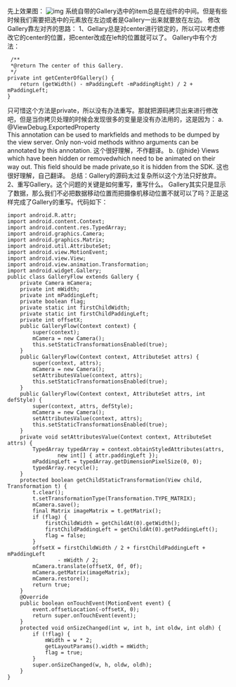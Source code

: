 先上效果图：
![img](http://emanual.github.io/md-android/img/view_gallery/27_gallery.jpg) 
系统自带的Gallery选中的item总是在组件的中间。但是有些时候我们需要把选中的元素放在左边或者是Gallery一出来就要放在左边。
修改Gallery靠左对齐的思路：
1、Gellary总是对center进行锁定的，所以可以考虑修改它的center的位置，把center改成在left的位置就可以了。
Gallery中有个方法：
```  
 /**
 *@return The center of this Gallery.
 */
private int getCenterOfGallery() {
	return (getWidth() - mPaddingLeft -mPaddingRight) / 2 + mPaddingLeft;
}
```
只可惜这个方法是private，所以没有办法重写。那就把源码拷贝出来进行修改吧，但是当你拷贝处理的时候会发现很多的变量是没有办法用的，这是因为：
a. @ViewDebug.ExportedProperty  
This annotation can be used to markfields and methods to be dumped by the view server. Only non-void methods withno arguments can be annotated by this annotation.
这个很好理解，不作翻译。
b. {@hide}
Views which have been hidden or removedwhich need to be animated on their way out. This field should be made private,so it is hidden from the SDK.
这也很好理解，自己翻译。
总结：Gallery的源码太过复杂所以这个方法只好放弃。
2、重写Gallery。这个问题的关键是如何重写，重写什么。
Gallery其实只是显示了数据，那么我们不必把数据移动位置而把摄像机移动位置不就可以了吗？正是这样完成了Gallery的重写。代码如下：
```  
import android.R.attr;
import android.content.Context;
import android.content.res.TypedArray;
import android.graphics.Camera;
import android.graphics.Matrix;
import android.util.AttributeSet;
import android.view.MotionEvent;
import android.view.View;
import android.view.animation.Transformation;
import android.widget.Gallery;
public class GalleryFlow extends Gallery {
	private Camera mCamera;
	private int mWidth;
	private int mPaddingLeft;
	private boolean flag;
	private static int firstChildWidth;
	private static int firstChildPaddingLeft;
	private int offsetX;
	public GalleryFlow(Context context) {
		super(context);
		mCamera = new Camera();
		this.setStaticTransformationsEnabled(true);
	}
	public GalleryFlow(Context context, AttributeSet attrs) {
		super(context, attrs);
		mCamera = new Camera();
		setAttributesValue(context, attrs);
		this.setStaticTransformationsEnabled(true);
	}
	public GalleryFlow(Context context, AttributeSet attrs, int defStyle) {
		super(context, attrs, defStyle);
		mCamera = new Camera();
		setAttributesValue(context, attrs);
		this.setStaticTransformationsEnabled(true);
	}
	private void setAttributesValue(Context context, AttributeSet attrs) {
		TypedArray typedArray = context.obtainStyledAttributes(attrs,
				new int[] { attr.paddingLeft });
		mPaddingLeft = typedArray.getDimensionPixelSize(0, 0);
		typedArray.recycle();
	}
	protected boolean getChildStaticTransformation(View child, Transformation t) {
		t.clear();
		t.setTransformationType(Transformation.TYPE_MATRIX);
		mCamera.save();
		final Matrix imageMatrix = t.getMatrix();
		if (flag) {
			firstChildWidth = getChildAt(0).getWidth();
			firstChildPaddingLeft = getChildAt(0).getPaddingLeft();
			flag = false;
		}
		offsetX = firstChildWidth / 2 + firstChildPaddingLeft + mPaddingLeft
				- mWidth / 2;
		mCamera.translate(offsetX, 0f, 0f);
		mCamera.getMatrix(imageMatrix);
		mCamera.restore();
		return true;
	}
	@Override
	public boolean onTouchEvent(MotionEvent event) {
		event.offsetLocation(-offsetX, 0);
		return super.onTouchEvent(event);
	}
	protected void onSizeChanged(int w, int h, int oldw, int oldh) {
		if (!flag) {
			mWidth = w * 2;
			getLayoutParams().width = mWidth;
			flag = true;
		}
		super.onSizeChanged(w, h, oldw, oldh);
	}
}
```